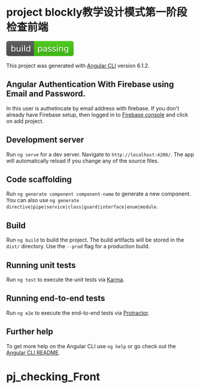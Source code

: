# project blockly教学设计模式第一阶段检查前端

![Build Status](https://github.com/Mhverma/angular-material-login-app/blob/master/src/assets/passing.svg)

This project was generated with [Angular CLI](https://github.com/angular/angular-cli) version 6.1.2.

## Angular Authentication With Firebase using Email and Password.
In this user is authetincate by email address with firebase. If you don't already have Firebase setup, then logged in to [Firebase console](https://github.com/Mhverma/angular-material-login-app) and click on add project.





## Development server

Run `ng serve` for a dev server. Navigate to `http://localhost:4200/`. The app will automatically reload if you change any of the source files.

## Code scaffolding

Run `ng generate component component-name` to generate a new component. You can also use `ng generate directive|pipe|service|class|guard|interface|enum|module`.

## Build

Run `ng build` to build the project. The build artifacts will be stored in the `dist/` directory. Use the `--prod` flag for a production build.

## Running unit tests

Run `ng test` to execute the unit tests via [Karma](https://karma-runner.github.io).

## Running end-to-end tests

Run `ng e2e` to execute the end-to-end tests via [Protractor](http://www.protractortest.org/).

## Further help

To get more help on the Angular CLI use `ng help` or go check out the [Angular CLI README](https://github.com/angular/angular-cli/blob/master/README.md).
# pj_checking_Front
